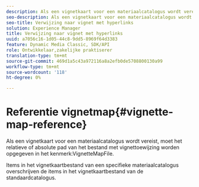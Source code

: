 ```yaml
---
description: Als een vignetkaart voor een materiaalcatalogus wordt vereist, moet het relatieve of absolute pad van het vignetkaartbestand worden opgegeven in het kenmerk VignetteMapFile.
seo-description: Als een vignetkaart voor een materiaalcatalogus wordt vereist, moet het relatieve of absolute pad van het vignetkaartbestand worden opgegeven in het kenmerk VignetteMapFile.
seo-title: Verwijzing naar vignet met hyperlinks
solution: Experience Manager
title: Verwijzing naar vignet met hyperlinks
uuid: a7056c16-1d05-44c8-9dd5-8969f64d3383
feature: Dynamic Media Classic, SDK/API
role: Ontwikkelaar,zakelijke praktiserer
translation-type: tm+mt
source-git-commit: 469d1a5c43a972116a8a2efb0de5708800130a99
workflow-type: tm+mt
source-wordcount: '118'
ht-degree: 0%

---
```



# Referentie vignetmap{#vignette-map-reference}

Als een vignetkaart voor een materiaalcatalogus wordt vereist, moet het relatieve of absolute pad van het bestand met vignettoewijzing worden opgegeven in het kenmerk:VignetteMapFile.

Items in het vignetkaartbestand van een specifieke materiaalcatalogus overschrijven de items in het vignetkaartbestand van de standaardcatalogus.

